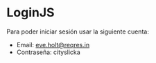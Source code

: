 # LoginJS
Para poder iniciar sesión usar la siguiente cuenta:
- Email: eve.holt@reqres.in
- Contraseña: cityslicka

